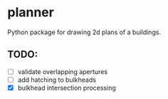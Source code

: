 planner
=======

Python package for drawing 2d plans of a buildings.

## TODO:

-  [ ] validate overlapping apertures
-  [ ] add hatching to bulkheads
-  [x] bulkhead intersection processing
